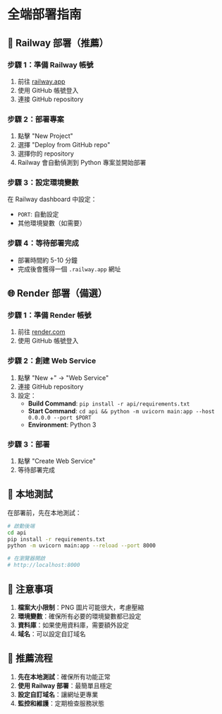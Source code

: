 # 全端部署指南

## 🚀 Railway 部署（推薦）

### 步驟 1：準備 Railway 帳號
1. 前往 [railway.app](https://railway.app)
2. 使用 GitHub 帳號登入
3. 連接 GitHub repository

### 步驟 2：部署專案
1. 點擊 "New Project"
2. 選擇 "Deploy from GitHub repo"
3. 選擇你的 repository
4. Railway 會自動偵測到 Python 專案並開始部署

### 步驟 3：設定環境變數
在 Railway dashboard 中設定：
- `PORT`: 自動設定
- 其他環境變數（如需要）

### 步驟 4：等待部署完成
- 部署時間約 5-10 分鐘
- 完成後會獲得一個 `.railway.app` 網址

## 🌐 Render 部署（備選）

### 步驟 1：準備 Render 帳號
1. 前往 [render.com](https://render.com)
2. 使用 GitHub 帳號登入

### 步驟 2：創建 Web Service
1. 點擊 "New +" → "Web Service"
2. 連接 GitHub repository
3. 設定：
   - **Build Command**: `pip install -r api/requirements.txt`
   - **Start Command**: `cd api && python -m uvicorn main:app --host 0.0.0.0 --port $PORT`
   - **Environment**: Python 3

### 步驟 3：部署
1. 點擊 "Create Web Service"
2. 等待部署完成

## 🔧 本地測試

在部署前，先在本地測試：

```bash
# 啟動後端
cd api
pip install -r requirements.txt
python -m uvicorn main:app --reload --port 8000

# 在瀏覽器開啟
# http://localhost:8000
```

## 📝 注意事項

1. **檔案大小限制**：PNG 圖片可能很大，考慮壓縮
2. **環境變數**：確保所有必要的環境變數都已設定
3. **資料庫**：如果使用資料庫，需要額外設定
4. **域名**：可以設定自訂域名

## 🎯 推薦流程

1. **先在本地測試**：確保所有功能正常
2. **使用 Railway 部署**：最簡單且穩定
3. **設定自訂域名**：讓網址更專業
4. **監控和維護**：定期檢查服務狀態
